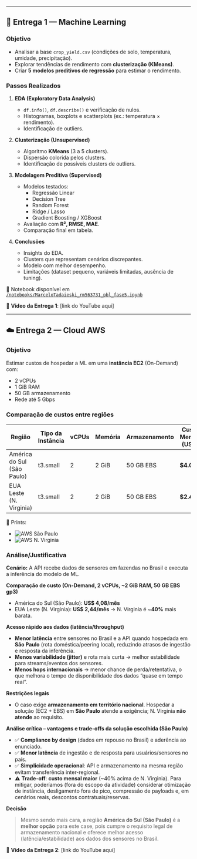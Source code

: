 
---

## 🚜 Entrega 1 — Machine Learning

### Objetivo
- Analisar a base `crop_yield.csv` (condições de solo, temperatura, umidade, precipitação).  
- Explorar tendências de rendimento com **clusterização (KMeans)**.  
- Criar **5 modelos preditivos de regressão** para estimar o rendimento.  

### Passos Realizados
1. **EDA (Exploratory Data Analysis)**  
   - `df.info()`, `df.describe()` e verificação de nulos.  
   - Histogramas, boxplots e scatterplots (ex.: temperatura × rendimento).  
   - Identificação de outliers.  

2. **Clusterização (Unsupervised)**  
   - Algoritmo **KMeans** (3 a 5 clusters).  
   - Dispersão colorida pelos clusters.  
   - Identificação de possíveis clusters de outliers.  

3. **Modelagem Preditiva (Supervised)**  
   - Modelos testados:  
     - Regressão Linear  
     - Decision Tree  
     - Random Forest  
     - Ridge / Lasso  
     - Gradient Boosting / XGBoost  
   - Avaliação com **R², RMSE, MAE**.  
   - Comparação final em tabela.  

4. **Conclusões**  
   - Insights do EDA.  
   - Clusters que representam cenários discrepantes.  
   - Modelo com melhor desempenho.  
   - Limitações (dataset pequeno, variáveis limitadas, ausência de tuning).  

📓 Notebook disponível em [`/notebooks/MarceloTadaieski_rm563731_pbl_fase5.ipynb`](./notebooks/MarceloTadaieski_rm563731_pbl_fase5.ipynb)  

🎥 **Vídeo da Entrega 1**: [link do YouTube aqui]  

---

## ☁️ Entrega 2 — Cloud AWS

### Objetivo
Estimar custos de hospedar a ML em uma **instância EC2** (On-Demand) com:  
- 2 vCPUs  
- 1 GiB RAM  
- 50 GB armazenamento  
- Rede até 5 Gbps  

### Comparação de custos entre regiões

| Região                  | Tipo da Instância | vCPUs | Memória | Armazenamento | Custo Mensal (USD) |
|--------------------------|------------------|-------|---------|---------------|---------------------|
| América do Sul (São Paulo) | t3.small         | 2     | 2 GiB   | 50 GB EBS     | **$4.08** |
| EUA Leste (N. Virginia)    | t3.small          | 2     | 2 GiB   | 50 GB EBS      | **$2.44** |

📸 Prints:  
- ![AWS São Paulo](./figures/aws_calc_sp.png)  
- ![AWS N. Virginia](./figures/aws_calc_use1.png)  

### Análise/Justificativa
**Cenário:** A API recebe dados de sensores em fazendas no Brasil e executa a inferência do modelo de ML.

**Comparação de custo (On-Demand, 2 vCPUs, ~2 GiB RAM, 50 GB EBS gp3)**
- América do Sul (São Paulo): **US$ 4,08/mês**
- EUA Leste (N. Virginia): **US$ 2,44/mês**
→ N. Virginia é ~**40%** mais barata.

**Acesso rápido aos dados (latência/throughput)**
- **Menor latência** entre sensores no Brasil e a API quando hospedada em **São Paulo** (rota doméstica/peering local), reduzindo atrasos de ingestão e resposta da inferência.
- **Menos variabilidade (jitter)** e rota mais curta → melhor estabilidade para streams/eventos dos sensores.
- **Menos hops internacionais** → menor chance de perda/retentativa, o que melhora o tempo de disponibilidade dos dados “quase em tempo real”.

**Restrições legais**
- O caso exige **armazenamento em território nacional**. Hospedar a solução (EC2 + EBS) em **São Paulo** atende a exigência; N. Virginia **não atende** ao requisito.

**Análise crítica – vantagens e trade-offs da solução escolhida (São Paulo)**
- ✅ **Compliance by design** (dados em repouso no Brasil) e aderência ao enunciado.
- ✅ **Menor latência** de ingestão e de resposta para usuários/sensores no país.
- ✅ **Simplicidade operacional**: API e armazenamento na mesma região evitam transferência inter-regional.
- ⚠️ **Trade-off**: **custo mensal maior** (~40% acima de N. Virginia). Para mitigar, poderíamos (fora do escopo da atividade) considerar otimização de instância, desligamento fora de pico, compressão de payloads e, em cenários reais, descontos contratuais/reservas.
  
**Decisão**
> Mesmo sendo mais cara, a região **América do Sul (São Paulo)** é a **melhor opção** para este case, pois cumpre o requisito legal de armazenamento nacional e oferece melhor acesso (latência/estabilidade) aos dados dos sensores no Brasil.

🎥 **Vídeo da Entrega 2**: [link do YouTube aqui]  

